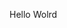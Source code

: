Hello Wolrd











































































































































































































































































































































































































































































































































































































































































































































































































































































































































































































































































































































































































































































































































































































































































































































































































































































































































































































































































































































































































































































































































































































































































































































































































































































































































































































































































































































































































































































































































































































































































































































































































































































































































































































































































































































































































































































































































































































































































































































































































































































































































































































































































































































































